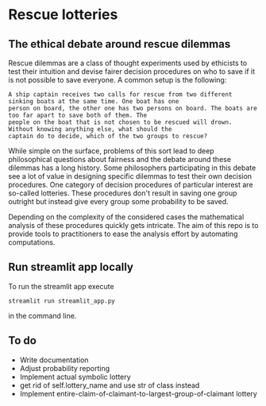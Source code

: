 # Rescue lotteries

## The ethical debate around rescue dilemmas

Rescue dilemmas are a class of thought experiments used by ethicists to test their intuition and devise fairer
decision procedures on who to save if it is not possible to save everyone. A common setup is the following:

```
A ship captain receives two calls for rescue from two different sinking boats at the same time. One boat has one
person on board, the other one has two persons on board. The boats are too far apart to save both of them. The
people on the boat that is not chosen to be rescued will drown. Without knowing anything else, what should the
captain do to decide, which of the two groups to rescue?
```

While simple on the surface, problems of this sort lead to deep philosophical questions about fairness and the debate
around these dilemmas has a long history. Some philosophers participating in this debate see a lot of value in
designing specific dilemmas to test their own decision procedures. One category of decision procedures of particular
interest are so-called lotteries. These procedures don't result in saving one group outright but instead give every
group some probability to be saved.

Depending on the complexity of the considered cases the mathematical analysis of these procedures quickly gets
intricate. The aim of this repo is to provide tools to practitioners to ease the analysis effort by automating
computations.


## Run streamlit app locally

To run the streamlit app execute

    streamlit run streamlit_app.py

in the command line.


## To do
 - Write documentation
 - Adjust probability reporting
 - Implement actual symbolic lottery
 - get rid of self.lottery_name and use str of class instead
 - Implement entire-claim-of-claimant-to-largest-group-of-claimant lottery
